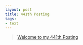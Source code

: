 ```yaml
---
layout: post
title: 441th Posting
tags: 
- text
---
```


> [Welcome to my 441th Posting](https://janghan-kor.tistory.com/1680)
